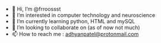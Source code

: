 - 👋 Hi, I’m @frroossst 
- 👀 I’m interested in computer technology and neuroscience
- 🌱 I’m currently learning python, HTML and mySQL 
- 💞️ I’m looking to collaborate on (as of now not much)
- 📫 How to reach me : adhyanpatel@protonmail.com
                       

<!---
frroossst/frroossst is a ✨ special ✨ repository because its `README.md` (this file) appears on your GitHub profile.
You can click the Preview link to take a look at your changes.
--->
